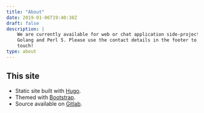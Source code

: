 ```yaml
---
title: "About"
date: 2019-01-06T19:40:38Z
draft: false
description: |
    We are currently available for web or chat application side-projects in
    Golang and Perl 5. Please use the contact details in the footer to get in
    touch!
type: about
---
```


## This site

* Static site built with [Hugo](https://gohugo.io/).
* Themed with [Bootstrap](https://getbootstrap.com).
* Source available on [Gitlab](https://git.netsplit.uk/mike/netsplit.uk).

